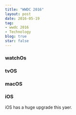 ```yaml
---
title: "WWDC 2016"
layout: post
date: 2016-05-19
tag:
- wwdc 2016
- Technology
blog: true
star: false
---
```


### watchOs

### tvOS

### macOS

### iOS

iOS has a huge upgrade this yaer.
